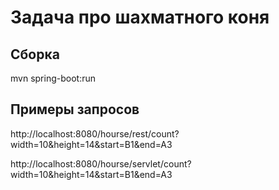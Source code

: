 
# Задача про шахматного коня

## Сборка
mvn spring-boot:run

## Примеры запросов
http://localhost:8080/hourse/rest/count?width=10&height=14&start=B1&end=A3

http://localhost:8080/hourse/servlet/count?width=10&height=14&start=B1&end=A3
